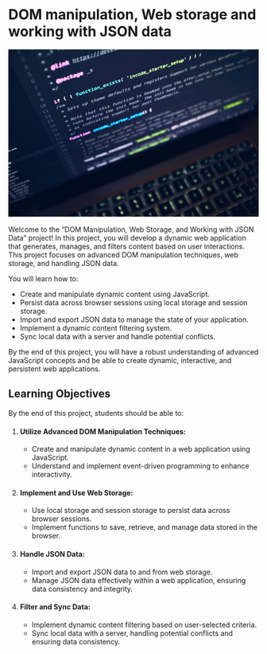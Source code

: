 <h1>
    DOM manipulation, Web storage and working with JSON data
</h1>
<img src="/assets/a37e5ed7904114824d903267522a23a820fe74fb.jpg">
<p>
    Welcome to the “DOM Manipulation, Web Storage, and Working with JSON Data” project! In this project, you will develop a dynamic web application that generates, manages, and filters content based on user interactions. This project focuses on advanced DOM manipulation techniques, web storage, and handling JSON data.

You will learn how to:
    <ul>
        <li>
            Create and manipulate dynamic content using JavaScript.
        </li>
        <li>
            Persist data across browser sessions using local storage and session storage.
        </li>
        <li>
            Import and export JSON data to manage the state of your application.
        </li>
        <li>
            Implement a dynamic content filtering system.
        </li>
        <li>
            Sync local data with a server and handle potential conflicts.
        </li>
    </ul>

By the end of this project, you will have a robust understanding of advanced JavaScript concepts and be able to create dynamic, interactive, and persistent web applications.
    <h2>
        Learning Objectives
    </h2>
By the end of this project, students should be able to:
    <ol>
        <li>
            <h4>
                Utilize Advanced DOM Manipulation Techniques:
            </h4>
            <ul>
                <li>
                    Create and manipulate dynamic content in a web application using JavaScript.
                </li>
                <li>
                    Understand and implement event-driven programming to enhance interactivity.
                </li>
            </ul>
        </li>
        <li>
            <h4>
                Implement and Use Web Storage:
            </h4>
            <ul>
                <li>
                    Use local storage and session storage to persist data across browser sessions.
                </li>
                <li>
                    Implement functions to save, retrieve, and manage data stored in the browser.
                </li>
            </ul>
        </li>
        <li>
            <h4>
                Handle JSON Data:
            </h4>
            <ul>
                <li>
                    Import and export JSON data to and from web storage.
                </li>
                <li>
                    Manage JSON data effectively within a web application, ensuring data consistency and integrity.
                </li>
            </ul>
        </li>
        <li>
            <h4>
                Filter and Sync Data:
            </h4>
            <ul>
                <li>
                    Implement dynamic content filtering based on user-selected criteria.
                </li>
                <li>
                    Sync local data with a server, handling potential conflicts and ensuring data consistency.
                </li>
            </ul>
        </li>
    </ol>
</p>
